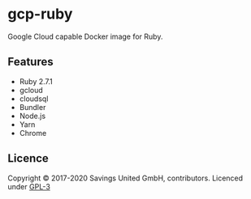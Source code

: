 # gcp-ruby
Google Cloud capable Docker image for Ruby.

## Features

- Ruby 2.7.1
- gcloud
- cloudsql
- Bundler
- Node.js
- Yarn
- Chrome

## Licence

Copyright © 2017-2020 Savings United GmbH, contributors. Licenced under [GPL-3](https://github.com/pcvg/gcp-ruby/blob/master/LICENSE)
